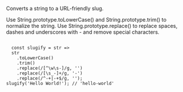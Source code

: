 Converts a string to a URL-friendly slug.

Use String.prototype.toLowerCase() and String.prototype.trim() to normalize the string.
Use String.prototype.replace() to replace spaces, dashes and underscores with - and remove special characters.

<code>
  const slugify = str =>
  str
    .toLowerCase()
    .trim()
    .replace(/[^\w\s-]/g, '')
    .replace(/[\s_-]+/g, '-')
    .replace(/^-+|-+$/g, '');
slugify('Hello World!'); // 'hello-world'
</code>
